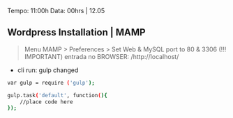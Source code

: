 Tempo: 11:00h
Data: 00hrs | 12.05

## Wordpress Installation | MAMP
> Menu MAMP > Preferences > Set Web & MySQL port to 80  & 3306 (!!! IMPORTANT)
>entrada no BROWSER: /http://localhost/




- cli run: gulp changed
```bash
var gulp = require ('gulp');

gulp.task('default', function(){
	//place code here
});
```
